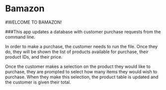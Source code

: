 # Bamazon

#WELCOME TO BAMAZON!

###This app updates a database with customer purchase requests from the command line. 

In order to make a purchase, the customer needs to run the file. Once they do, they will be shown the list of products available for purchase, their product IDs, and their price. 

Once the customer makes a selection on the product they would like to purchase, they are prompted to select how many items they would wish to purchase. When they make this selection, the product table is updated and the customer is given their total.
